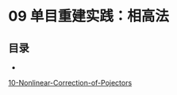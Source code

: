 # 09 单目重建实践：相高法

## 目录
- []()










[10-Nonlinear-Correction-of-Pojectors](./10-Nonlinear-Correction-of-Pojectors.md)